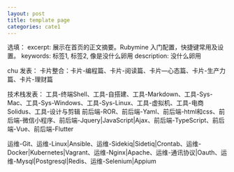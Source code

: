 ```yaml
---
layout: post
title: template page
categories: cate1
---
```


选填：
excerpt: 展示在首页的正文摘要。Rubymine 入门配置，快捷键常用及设置。
keywords: 标签1, 标签2, 像是没什么卵用
description: 没什么卵用

chu 发表：
卡片整合：卡片-编程篇、卡片-阅读篇、卡片—心态篇、卡片-生产力篇、卡片-理财篇

技术栈发表：
工具-终端Shell、工具-自搭建、工具-Markdown、工具-Sys-Mac、工具-Sys-Windows、工具-Sys-Linux、工具-虚拟机、工具-电商Solidus、工具-设计与剪辑
前后端-ROR、前后端-Yaml、前后端-html和css、前后端-微信小程序、前后端-Jquery|JavaScript|Ajax、前后端-TypeScript、前后端-Vue、前后端-Flutter

运维-Git、运维-Linux|Ansible、运维-Sidekiq|Sidetiq|Crontab、运维-Docker|Kubernetes|Vagrant、运维-Nginx|Apache、运维-通讯协议|Oauth、运维-Mysql|Postgresql|Redis、运维-Selenium|Appium